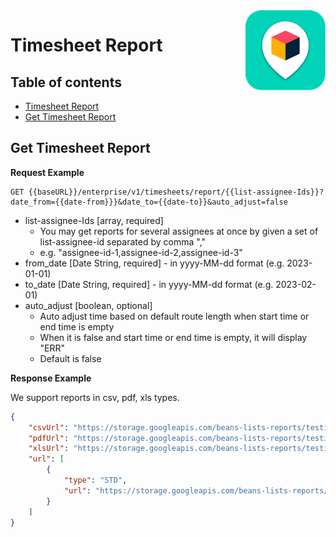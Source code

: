 

<img src="../assets/images/beans-128x128.png" align="right" />

# Timesheet Report


## Table of contents
- [Timesheet Report](#timesheet-report)
 - [Get Timesheet Report](#get-timesheet-report)

## Get Timesheet Report

**Request Example**

```
GET {{baseURL}}/enterprise/v1/timesheets/report/{{list-assignee-Ids}}?date_from={{date-from}}}&date_to={{date-to}}&auto_adjust=false
```
- list-assignee-Ids [array, required] 
  - You may get reports for several assignees at once by given a set of list-assignee-id separated by comma ","
  - e.g. "assignee-id-1,assignee-id-2,assignee-id-3"
- from_date [Date String, required] - in yyyy-MM-dd format (e.g. 2023-01-01)
- to_date [Date String, required] - in yyyy-MM-dd format (e.g. 2023-02-01)
- auto_adjust [boolean, optional] 
  - Auto adjust time based on default route length when start time or end time is empty
  - When it is false and start time or end time is empty, it will display "ERR"
  - Default is false


**Response Example**

We support reports in csv, pdf, xls types.

```json
{
    "csvUrl": "https://storage.googleapis.com/beans-lists-reports/testing/Timecard 2022-06-01 to 2022-12-31 - 90a68.csv",
    "pdfUrl": "https://storage.googleapis.com/beans-lists-reports/testing/Timecard 2022-06-01 to 2022-12-31 - 90a68.pdf",
    "xlsUrl": "https://storage.googleapis.com/beans-lists-reports/testing/Timecard 2022-06-01 to 2022-12-31 - 90a68.xls",
    "url": [
        {
            "type": "STD",
            "url": "https://storage.googleapis.com/beans-lists-reports/testing/Timecard 2022-06-01 to 2022-12-31 - 90a68-stdformat.csv"
        }
    ]
}
```